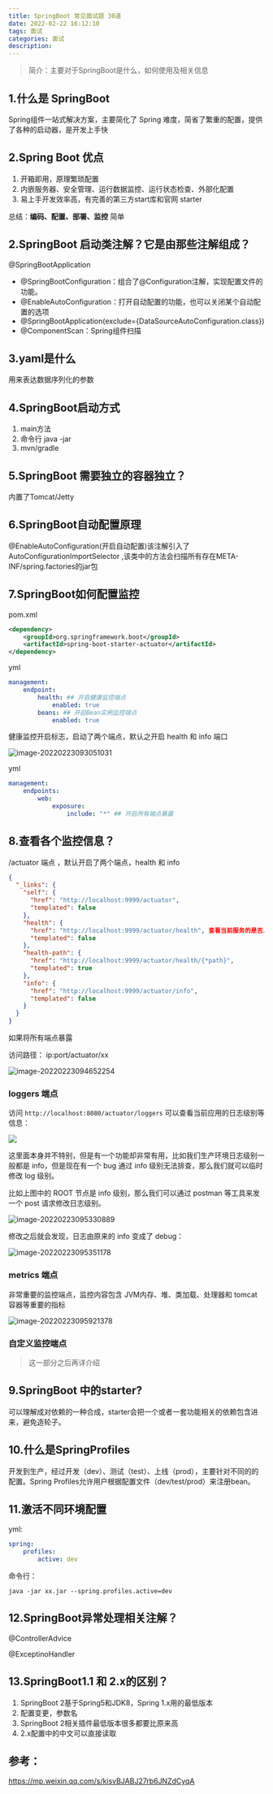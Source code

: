 ```yaml
---
title: SpringBoot 常见面试题 30道
date: 2022-02-22 16:12:10
tags: 面试
categories: 面试
description:
---
```

> 简介：主要对于SpringBoot是什么，如何使用及相关信息

## 1.什么是 SpringBoot 
Spring组件一站式解决方案，主要简化了 Spring 难度，简省了繁重的配置，提供了各种的启动器，是开发上手快

## 2.Spring Boot 优点

1. 开箱即用，原理繁琐配置
2. 内嵌服务器、安全管理、运行数据监控、运行状态检查、外部化配置
3. 易上手开发效率高，有完善的第三方start库和官网 starter

<!--more-->
总结：**编码、配置、部署、监控** 简单

## 2.SpringBoot 启动类注解？它是由那些注解组成？
@SpringBootApplication
- @SpringBootConfiguration：组合了@Configuration注解，实现配置文件的功能。
- @EnableAutoConfiguration：打开自动配置的功能，也可以关闭某个自动配置的选项
- @SpringBootApplication(exclude={DataSourceAutoConfiguration.class})
- @ComponentScan：Spring组件扫描

## 3.yaml是什么
用来表达数据序列化的参数

## 4.SpringBoot启动方式
1. main方法
2. 命令行 java -jar
3. mvn/gradle
## 5.SpringBoot 需要独立的容器独立？
内置了Tomcat/Jetty

## 6.SpringBoot自动配置原理
@EnableAutoConfiguration(开启自动配置)该注解引入了AutoConfigurationImportSelector ,该类中的方法会扫描所有存在META-INF/spring.factories的jar包

## 7.SpringBoot如何配置监控

pom.xml

```xml
<dependency>
    <groupId>org.springframework.boot</groupId>
    <artifactId>spring-boot-starter-actuator</artifactId>
</dependency>
```

yml

```yaml
management:
    endpoint:
        health: ## 开启健康监控端点
            enabled: true
        beans: ## 开启Bean实例监控端点
            enabled: true
```

健康监控开启标志，启动了两个端点，默认之开启 health 和 info 端口

![image-20220223093051031](https://gitee.com/lingzhexi/blogImage/raw/master/img/2021/12/image-20220223093051031.png) 

yml

```yaml
management:
	endpoints:
		web:
			exposure:
				include: "*" ## 开启所有端点暴露
```



## 8.查看各个监控信息？

/actuator 端点 ，默认开启了两个端点，health 和 info

```json
{
  "_links": {
    "self": {
      "href": "http://localhost:9999/actuator",
      "templated": false
    },
    "health": {
      "href": "http://localhost:9999/actuator/health", 查看当前服务的是否上线
      "templated": false
    },
    "health-path": {
      "href": "http://localhost:9999/actuator/health/{*path}",
      "templated": true
    },
    "info": {
      "href": "http://localhost:9999/actuator/info",
      "templated": false
    }
  }
}
```

如果将所有端点暴露

访问路径： ip:port/actuator/xx

![image-20220223094652254](https://gitee.com/lingzhexi/blogImage/raw/master/img/2021/12/image-20220223094652254.png) 

### loggers 端点

访问 `http://localhost:8080/actuator/loggers` 可以查看当前应用的日志级别等信息：

![](https://gitee.com/lingzhexi/blogImage/raw/master/img/2021/12/image-20220223095239970.png) 

这里面本身并不特别，但是有一个功能却非常有用，比如我们生产环境日志级别一般都是 info，但是现在有一个 bug 通过 info 级别无法排查，那么我们就可以临时修改 log 级别。

比如上图中的 ROOT 节点是 info 级别，那么我们可以通过 postman 等工具来发一个 post 请求修改日志级别。 

![image-20220223095330889](https://gitee.com/lingzhexi/blogImage/raw/master/img/2021/12/image-20220223095330889.png) 

修改之后就会发现，日志由原来的 info 变成了 debug： 

![image-20220223095351178](https://gitee.com/lingzhexi/blogImage/raw/master/img/2021/12/image-20220223095351178.png) 

### metrics 端点

非常重要的监控端点，监控内容包含 JVM内存、堆、类加载、处理器和 tomcat 容器等重要的指标

![image-20220223095921378](https://gitee.com/lingzhexi/blogImage/raw/master/img/2021/12/image-20220223095921378.png) 

### 自定义监控端点 

> 这一部分之后再详介绍

## 9.SpringBoot 中的starter?

可以理解成对依赖的一种合成，starter会把一个或者一套功能相关的依赖包含进来，避免造轮子。



## 10.什么是SpringProfiles

开发到生产，经过开发（dev）、测试（test）、上线（prod），主要针对不同的的配置。Spring Profiles允许用户根据配置文件（dev/test/prod）来注册bean。

## 11.激活不同环境配置

yml:

```yaml
spring:
	profiles:
		active: dev
```

   命令行：

```shell
java -jar xx.jar --spring.profiles.active=dev
```

## 12.SpringBoot异常处理相关注解？

@ControllerAdvice

@ExceptinoHandler

## 13.SpringBoot1.1 和 2.x的区别？

1. SpringBoot 2基于Spring5和JDK8，Spring 1.x用的最低版本
2. 配置变更，参数名
3. SpringBoot 2相关插件最低版本很多都要比原来高
4. 2.x配置中的中文可以直接读取

## 参考：

https://mp.weixin.qq.com/s/kisvBJABJ27rb6JNZdCyqA